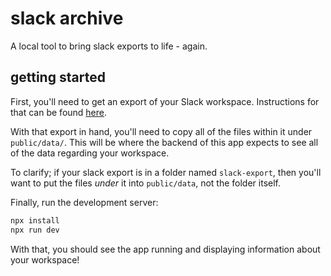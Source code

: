 # slack archive

A local tool to bring slack exports to life - again.

## getting started

First, you'll need to get an export of your Slack workspace. Instructions for that can be found [here](https://slack.com/help/articles/204897248-Guide-to-Slack-import-and-export-tools).

With that export in hand, you'll need to copy all of the files within it under `public/data/`. This will be where the backend of this app expects to see all of the data regarding your workspace.

To clarify; if your slack export is in a folder named `slack-export`, then you'll want to put the files _under_ it into `public/data`, not the folder itself.

Finally, run the development server:

```bash
npx install
npx run dev
```

With that, you should see the app running and displaying information about your workspace!
